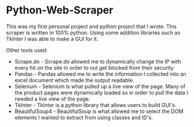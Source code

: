 # Python-Web-Scraper

This was my first personal project and python project that I wrote. 
This scraper is written in 100% python. Using some addition libraries such as TkInter I was able to make a GUI for it.

Other tools used:
  - Scrape.do - Scrape.do allowed me to dynamically change the IP with every hit on the site in order to not get blocked from their security.
  - Pandas - Pandas allowed me to write the information I collected into an excel document which made the output readable.
  - Selenium - Selenium is what pulled up a live view of the page. Many of the product pages were dynamically loaded so in order to pull the data I needed a live view of the page.
  - TkInter - TkInter is a python library that allows users to build GUI's.
  - BeautifulSoup4 - BeautifulSoup is what allowed me to select the DOM elements I wanted to extract from using classes and ID's.
